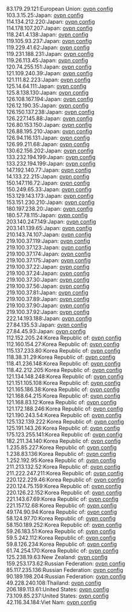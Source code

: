83.179.29.121:European Union: [ovpn config](vpn/83_179_29_121.ovpn)  
103.3.15.25:Japan: [ovpn config](vpn/103_3_15_25.ovpn)  
114.134.212.220:Japan: [ovpn config](vpn/114_134_212_220.ovpn)  
114.178.107.207:Japan: [ovpn config](vpn/114_178_107_207.ovpn)  
118.241.4.138:Japan: [ovpn config](vpn/118_241_4_138.ovpn)  
119.105.93.237:Japan: [ovpn config](vpn/119_105_93_237.ovpn)  
119.229.41.62:Japan: [ovpn config](vpn/119_229_41_62.ovpn)  
119.231.188.231:Japan: [ovpn config](vpn/119_231_188_231.ovpn)  
119.26.113.45:Japan: [ovpn config](vpn/119_26_113_45.ovpn)  
120.74.255.151:Japan: [ovpn config](vpn/120_74_255_151.ovpn)  
121.109.240.39:Japan: [ovpn config](vpn/121_109_240_39.ovpn)  
121.111.82.223:Japan: [ovpn config](vpn/121_111_82_223.ovpn)  
125.14.64.111:Japan: [ovpn config](vpn/125_14_64_111.ovpn)  
125.8.138.130:Japan: [ovpn config](vpn/125_8_138_130.ovpn)  
126.108.167.194:Japan: [ovpn config](vpn/126_108_167_194.ovpn)  
126.12.190.35:Japan: [ovpn config](vpn/126_12_190_35.ovpn)  
126.150.137.238:Japan: [ovpn config](vpn/126_150_137_238.ovpn)  
126.227.145.88:Japan: [ovpn config](vpn/126_227_145_88.ovpn)  
126.80.153.150:Japan: [ovpn config](vpn/126_80_153_150.ovpn)  
126.88.195.210:Japan: [ovpn config](vpn/126_88_195_210.ovpn)  
126.94.116.131:Japan: [ovpn config](vpn/126_94_116_131.ovpn)  
126.99.211.68:Japan: [ovpn config](vpn/126_99_211_68.ovpn)  
130.62.156.202:Japan: [ovpn config](vpn/130_62_156_202.ovpn)  
133.232.194.199:Japan: [ovpn config](vpn/133_232_194_199.ovpn)  
133.232.194.199:Japan: [ovpn config](vpn/133_232_194_199.ovpn)  
147.192.140.77:Japan: [ovpn config](vpn/147_192_140_77.ovpn)  
14.133.22.215:Japan: [ovpn config](vpn/14_133_22_215.ovpn)  
150.147.116.72:Japan: [ovpn config](vpn/150_147_116_72.ovpn)  
150.249.65.33:Japan: [ovpn config](vpn/150_249_65_33.ovpn)  
153.129.143.173:Japan: [ovpn config](vpn/153_129_143_173.ovpn)  
153.151.230.210:Japan: [ovpn config](vpn/153_151_230_210.ovpn)  
180.197.238.20:Japan: [ovpn config](vpn/180_197_238_20.ovpn)  
180.57.78.115:Japan: [ovpn config](vpn/180_57_78_115.ovpn)  
203.140.247.149:Japan: [ovpn config](vpn/203_140_247_149.ovpn)  
203.141.139.65:Japan: [ovpn config](vpn/203_141_139_65.ovpn)  
210.143.74.107:Japan: [ovpn config](vpn/210_143_74_107.ovpn)  
219.100.37.119:Japan: [ovpn config](vpn/219_100_37_119.ovpn)  
219.100.37.123:Japan: [ovpn config](vpn/219_100_37_123.ovpn)  
219.100.37.174:Japan: [ovpn config](vpn/219_100_37_174.ovpn)  
219.100.37.175:Japan: [ovpn config](vpn/219_100_37_175.ovpn)  
219.100.37.22:Japan: [ovpn config](vpn/219_100_37_22.ovpn)  
219.100.37.24:Japan: [ovpn config](vpn/219_100_37_24.ovpn)  
219.100.37.30:Japan: [ovpn config](vpn/219_100_37_30.ovpn)  
219.100.37.56:Japan: [ovpn config](vpn/219_100_37_56.ovpn)  
219.100.37.81:Japan: [ovpn config](vpn/219_100_37_81.ovpn)  
219.100.37.89:Japan: [ovpn config](vpn/219_100_37_89.ovpn)  
219.100.37.90:Japan: [ovpn config](vpn/219_100_37_90.ovpn)  
219.100.37.92:Japan: [ovpn config](vpn/219_100_37_92.ovpn)  
222.14.193.188:Japan: [ovpn config](vpn/222_14_193_188.ovpn)  
27.84.135.53:Japan: [ovpn config](vpn/27_84_135_53.ovpn)  
27.84.45.93:Japan: [ovpn config](vpn/27_84_45_93.ovpn)  
112.152.205.24:Korea Republic of: [ovpn config](vpn/112_152_205_24.ovpn)  
112.160.154.27:Korea Republic of: [ovpn config](vpn/112_160_154_27.ovpn)  
115.137.233.80:Korea Republic of: [ovpn config](vpn/115_137_233_80.ovpn)  
118.38.31.29:Korea Republic of: [ovpn config](vpn/118_38_31_29.ovpn)  
118.41.236.148:Korea Republic of: [ovpn config](vpn/118_41_236_148.ovpn)  
118.42.212.205:Korea Republic of: [ovpn config](vpn/118_42_212_205.ovpn)  
121.134.148.248:Korea Republic of: [ovpn config](vpn/121_134_148_248.ovpn)  
121.151.105.108:Korea Republic of: [ovpn config](vpn/121_151_105_108.ovpn)  
121.165.186.38:Korea Republic of: [ovpn config](vpn/121_165_186_38.ovpn)  
121.168.64.215:Korea Republic of: [ovpn config](vpn/121_168_64_215.ovpn)  
121.168.83.12:Korea Republic of: [ovpn config](vpn/121_168_83_12.ovpn)  
121.172.188.246:Korea Republic of: [ovpn config](vpn/121_172_188_246.ovpn)  
121.190.243.54:Korea Republic of: [ovpn config](vpn/121_190_243_54.ovpn)  
125.132.139.222:Korea Republic of: [ovpn config](vpn/125_132_139_222.ovpn)  
125.191.143.26:Korea Republic of: [ovpn config](vpn/125_191_143_26.ovpn)  
175.123.255.141:Korea Republic of: [ovpn config](vpn/175_123_255_141.ovpn)  
182.211.34.140:Korea Republic of: [ovpn config](vpn/182_211_34_140.ovpn)  
1.235.85.227:Korea Republic of: [ovpn config](vpn/1_235_85_227.ovpn)  
1.238.83.136:Korea Republic of: [ovpn config](vpn/1_238_83_136.ovpn)  
1.252.192.95:Korea Republic of: [ovpn config](vpn/1_252_192_95.ovpn)  
211.213.132.52:Korea Republic of: [ovpn config](vpn/211_213_132_52.ovpn)  
211.222.247.211:Korea Republic of: [ovpn config](vpn/211_222_247_211.ovpn)  
220.122.229.46:Korea Republic of: [ovpn config](vpn/220_122_229_46.ovpn)  
220.124.75.159:Korea Republic of: [ovpn config](vpn/220_124_75_159.ovpn)  
220.126.22.152:Korea Republic of: [ovpn config](vpn/220_126_22_152.ovpn)  
221.143.67.69:Korea Republic of: [ovpn config](vpn/221_143_67_69.ovpn)  
221.157.12.68:Korea Republic of: [ovpn config](vpn/221_157_12_68.ovpn)  
49.174.90.94:Korea Republic of: [ovpn config](vpn/49_174_90_94.ovpn)  
58.124.97.70:Korea Republic of: [ovpn config](vpn/58_124_97_70.ovpn)  
58.150.189.252:Korea Republic of: [ovpn config](vpn/58_150_189_252.ovpn)  
59.26.183.51:Korea Republic of: [ovpn config](vpn/59_26_183_51.ovpn)  
59.5.242.112:Korea Republic of: [ovpn config](vpn/59_5_242_112.ovpn)  
59.8.126.234:Korea Republic of: [ovpn config](vpn/59_8_126_234.ovpn)  
61.74.254.170:Korea Republic of: [ovpn config](vpn/61_74_254_170.ovpn)  
125.238.19.63:New Zealand: [ovpn config](vpn/125_238_19_63.ovpn)  
159.253.173.62:Russian Federation: [ovpn config](vpn/159_253_173_62.ovpn)  
85.117.235.136:Russian Federation: [ovpn config](vpn/85_117_235_136.ovpn)  
90.189.198.204:Russian Federation: [ovpn config](vpn/90_189_198_204.ovpn)  
49.228.240.108:Thailand: [ovpn config](vpn/49_228_240_108.ovpn)  
206.189.113.61:United States: [ovpn config](vpn/206_189_113_61.ovpn)  
73.109.85.237:United States: [ovpn config](vpn/73_109_85_237.ovpn)  
42.116.34.184:Viet Nam: [ovpn config](vpn/42_116_34_184.ovpn)  
